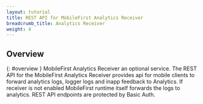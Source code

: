 ```yaml
---
layout: tutorial
title: REST API for MobileFirst Analytics Receiver
breadcrumb_title: Analytics Receiver
weight: 4
---
```

<!-- NLS_CHARSET=UTF-8 -->
## Overview
{: #overview }
MobileFirst Analytics Receiver an optional service. The REST API for the MobileFirst Analytics Receiver provides api for mobile clients to forward analytics logs, logger logs and inapp feedback to Analytics. If receiver is not enabled MobileFirst runtime itself forwards the logs to analytics.
REST API endpoints are protected by Basic Auth.
